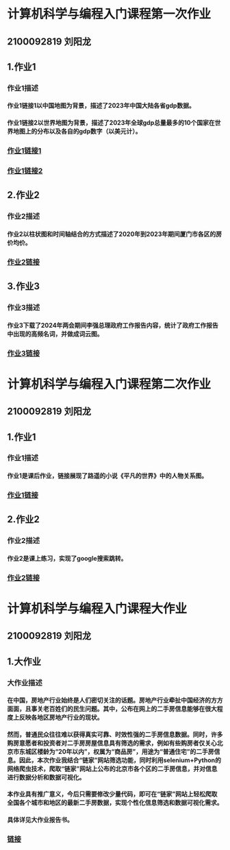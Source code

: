 # 计算机科学与编程入门课程第一次作业
## 2100092819 刘阳龙
## 1.作业1
### 作业1描述
#### 作业1链接1以中国地图为背景，描述了2023年中国大陆各省gdp数据。
#### 作业1链接2以世界地图为背景，描述了2023年全球gdp总量最多的10个国家在世界地图上的分布以及各自的gdp数字（以美元计）。
### [作业1链接1](https://tkzwrlyl.github.io/2023年全国各省gdp数据地图_geo.html)
### [作业1链接2](https://tkzwrlyl.github.io/2023年全球10大经济体.html)

## 2.作业2
### 作业2描述
#### 作业2以柱状图和时间轴结合的方式描述了2020年到2023年期间厦门市各区的房价均价。
### [作业2链接](https://tkzwrlyl.github.io/厦门各区房价_timeline_bar.html)  

## 3.作业3
### 作业3描述
#### 作业3下载了2024年两会期间李强总理政府工作报告内容，统计了政府工作报告中出现的高频名词，并做成词云图。
### [作业3链接](https://tkzwrlyl.github.io/政府工作报告wordcloud_opts.html)

# 计算机科学与编程入门课程第二次作业
## 2100092819 刘阳龙
## 1.作业1
### 作业1描述
#### 作业1是课后作业，链接展现了路遥的小说《平凡的世界》中的人物关系图。
### [作业1链接](https://tkzwrlyl.github.io/《平凡的世界》网页版人物关系图的副本.html)

## 2.作业2
### 作业2描述
#### 作业2是课上练习，实现了google搜索跳转。
### [作业2链接](https://tkzwrlyl.github.io/google一下.html) 

# 计算机科学与编程入门课程大作业
## 2100092819 刘阳龙
## 1.大作业
### 大作业描述
#### 在中国，房地产行业始终是人们密切关注的话题。房地产行业牵扯中国经济的方方面面，且事关老百姓们的民生问题。其中，公布在网上的二手房信息能够在很大程度上反映各地区房地产行业的现状。
#### 然而，普通民众往往难以获得真实可靠、时效性强的二手房信息数据。同时，许多购房意愿者和投资者对二手房房屋信息具有筛选的需求，例如有些购房者仅关心北京市东城区楼龄为“20年以内”，权属为“商品房”，用途为“普通住宅”的二手房信息。因此，本次作业我结合“链家”网站筛选功能，同时利用selenium+Python的网络爬虫技术，爬取“链家”网站上公布的北京市各个区的二手房信息，并对信息进行数据分析和数据可视化。
#### 本作业具有推广意义，今后只需要修改少量代码，即可在“链家”网站上轻松爬取全国各个城市和地区的最新二手房数据，实现个性化信息筛选和数据可视化需求。
#### 具体详见大作业报告书。
### [链接](https://tkzwrlyl.github.io/ershoufang_data_visualization.html)
